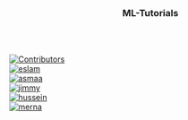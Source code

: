 <div id="top"></div>

<!-- PROJECT LOGO -->
<br />
<div align="center">

<h3 align="center">ML-Tutorials</h3>
    <br />
    <br />
  </p>
</div>

[![Contributors][contributors-shield]][contributors-url]
<br/>
[![eslam][eslam]][eslam-url]
<br/>
[![asmaa][asmaa]][asmaa-url]
<br/>
[![jimmy][jimmy]][jimmy-url]
<br/>
[![hussein][hussein]][hussein-url]
<br/>
[![merna][merna]][merna-url]

<!-- MARKDOWN LINKS & IMAGES -->
[eslam]: https://img.shields.io/badge/Contributor-Eslam%20Mohamed-blue
[eslam-url]: https://github.com/xS4yk0x
[asmaa]: https://img.shields.io/badge/Contributor-Asmaa%20Khaled-blue
[asmaa-url]: https://github.com/Asmaakhaled8
[jimmy]: https://img.shields.io/badge/Contributor-Ahmed%20Gamal-blue
[jimmy-url]: https://github.com/GReeDYBOY1
[hussein]: https://img.shields.io/badge/Contributor-Hussein%20Medhat-blue
[hussein-url]: https://github.com/hussein1574
[merna]: https://img.shields.io/badge/Contributor-Merna%20Ashraf-blue
[merna-url]: https://github.com/merna903
[contributors-shield]: https://img.shields.io/github/contributors/xS4yk0x/ML-Tutorials.svg?style=for-the-badge
[contributors-url]: https://github.com/xS4yk0x/ML-Tutorials/graphs/contributors
